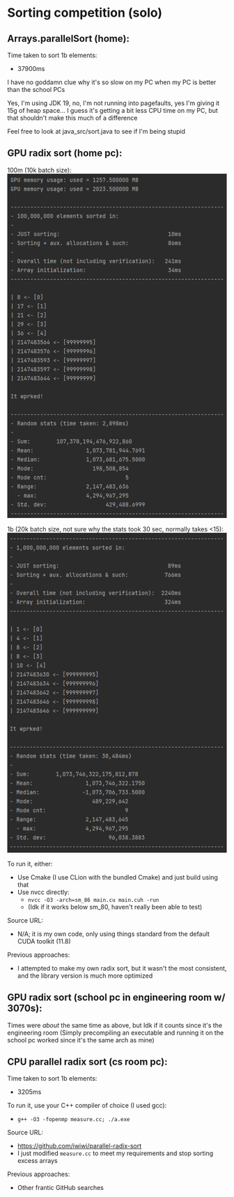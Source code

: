 # Sorting competition (solo)

## Arrays.parallelSort (home):
Time taken to sort 1b elements:
 - 37900ms

I have no goddamn clue why it's so slow on my PC when my PC is better than the school PCs

Yes, I'm using JDK 19, no, I'm not running into pagefaults, yes I'm giving it 15g of heap space...
I guess it's getting a bit less CPU time on my PC, but that shouldn't make this much of a difference

Feel free to look at java_src/sort.java to see if I'm being stupid

## GPU radix sort (home pc):
100m (10k batch size):
  ![gpu_sort.png](media/gpu_sort_100m.png)

1b (20k batch size, not sure why the stats took 30 sec, normally takes <15):
  ![gpu_sort_1b.png](media/gpu_sort_1b.png)

To run it, either:
 - Use Cmake (I use CLion with the bundled Cmake) and just build using that
 - Use nvcc directly:
   - `nvcc -O3 -arch=sm_86 main.cu main.cuh -run`
   - (Idk if it works below sm_80, haven't really been able to test)
   
Source URL:
 - N/A; it is my own code, only using things standard from the default CUDA toolkit (11.8)

Previous approaches:
 - I attempted to make my own radix sort, but it wasn't the most consistent, and the library version
   is much more optimized

## GPU radix sort (school pc in engineering room w/ 3070s):
Times were *about* the same time as above, but Idk if it counts since it's the engineering room
(Simply precompiling an executable and running it on the school pc worked since it's the same arch as mine)

## CPU parallel radix sort (cs room pc):
Time taken to sort 1b elements:
 - 3205ms

To run it, use your C++ compiler of choice (I used gcc):
 - `g++ -O3 -fopenmp measure.cc; ./a.exe`

Source URL:
 - https://github.com/iwiwi/parallel-radix-sort
 - I just modified `measure.cc` to meet my requirements and stop sorting excess arrays

Previous approaches:
 - Other frantic GitHub searches
